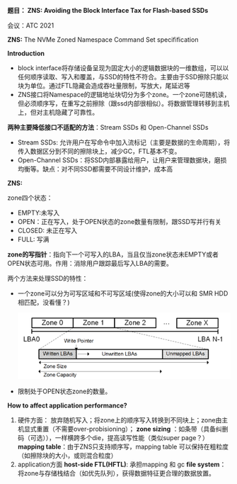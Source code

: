 **题目： ZNS: Avoiding the Block Interface Tax for Flash-based SSDs**

会议：ATC 2021

**ZNS:** The NVMe Zoned Namespace Command Set specifification

**Introduction**

* block interface将存储设备呈现为固定大小的逻辑数据块的一维数组，可以以任何顺序读取、写入和覆盖，与SSD的特性不符合。主要由于SSD擦除只能以块为单位。通过FTL隐藏会造成吞吐量限制，写放大，尾延迟等
* ZNS接口将Namespace的逻辑地址块切分为多个zone。一个zone可随机读，但必须顺序写，在重写之前擦除（跟ssd内部很相似）。将数据管理转移到主机上，但对主机隐藏了可靠性。

**两种主要降低接口不适配的方法**：Stream SSDs 和 Open-Channel SSDs

* Stream SSDs: 允许用户在写命令中加入流标记（主要是数据的生命周期），将传入数据区分到不同的擦除块上，减少GC，FTL基本不变。
* Open-Channel SSDs：将SSD内部暴露给用户，让用户来管理数据块，磨损均衡等。缺点：对不同SSD都需要不同设计维护，成本高

**ZNS:**

zone四个状态：

* EMPTY:未写入
* OPEN：正在写入，处于OPEN状态的zone数量有限制，跟SSD写并行有关
* CLOSED: 未正在写入
* FULL: 写满

**zone的写指针**：指向下一个可写入的LBA，当且仅当zone状态未EMPTY或者OPEN状态可用。作用：消除用户跟踪最后写入LBA的需要。

两个方法来处理SSD的特性：

* 一个zone可以分为可写区域和不可写区域(使得zone的大小可以和 SMR HDD相匹配，没看懂？)

  ![](image/ZNS_ATC2021/1633799745415.png)
* 限制处于OPEN状态zone的数量。

**How to affect application performance?**

1. 硬件方面：
   放弃随机写入；将zone上的顺序写入转换到不同块上；zone由主机显式重置（不需要over-probisioning）；
   **zone sizing** ：如条带（具备纠删码（可选）），一样横跨多个die，提高读写性能（类似super page？）
   **mapping table**：由于ZNS只支持顺序写，mapping table 可以保持在粗粒度（如擦除块的大小，或则混合粒度）
2. application方面
   **host-side FTL(HFTL)**: 承担mapping 和 gc
   **file system**： 将zone与存储栈结合（如优先队列），获得数据特征更合理的数据放置。
